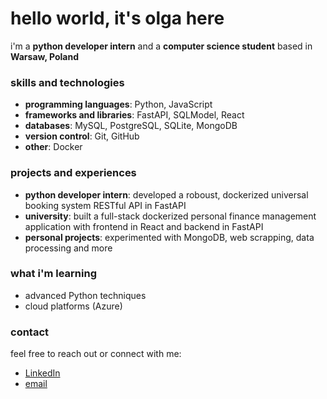 # hello world, it's olga here

i'm a **python developer intern** and a **computer science student** based in **Warsaw, Poland**

### skills and technologies

- **programming languages**: Python, JavaScript
- **frameworks and libraries**: FastAPI, SQLModel, React
- **databases**: MySQL, PostgreSQL, SQLite, MongoDB
- **version control**: Git, GitHub
- **other**: Docker

### projects and experiences

- **python developer intern**: developed a roboust, dockerized universal booking system RESTful API in FastAPI
- **university**:  built a full-stack dockerized personal finance management application with frontend in React and backend in FastAPI
- **personal projects**: experimented with MongoDB, web scrapping, data processing and more

### what i'm learning

- advanced Python techniques
- cloud platforms (Azure)

### contact

feel free to reach out or connect with me:

- [LinkedIn](https://www.linkedin.com/in/olga-szymczak/)  
- [email](mailto:olga.szymczaak@gmail.com)
